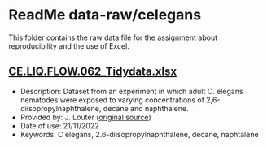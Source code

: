 # ReadMe data-raw/celegans

This folder contains the raw data file for the assignment about reproducibility and the use of Excel.

## [CE.LIQ.FLOW.062_Tidydata.xlsx](https://github.com/mirthhe/mirthhe.github.io/blob/main/data-raw/celegans/CE.LIQ.FLOW.062_Tidydata.xlsx)

- Description: Dataset from an experiment in which adult C. elegans nematodes were exposed to varying concentrations of 2,6-diisopropylnaphthalene, decane and naphthalene.
- Provided by: J. Louter ([original source](https://github.com/DataScienceILC/tlsc-dsfb26v-20_workflows/raw/main/data/CE.LIQ.FLOW.062_Tidydata.xlsx))
- Date of use: 21/11/2022
- Keywords: C elegans, 2.6-diisopropylnaphthalene, decane, naphtalene
